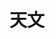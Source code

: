 ---
title: 天文
tag: [guide, api, astronomy, overview]
layout: guide-overview
description: 天文API提供了全球任意地点未来60天的日出日落、太阳高度角、月升月落和月相数据，
url: /docs/api/astronomy/
ref: 0-api-astronomy
---